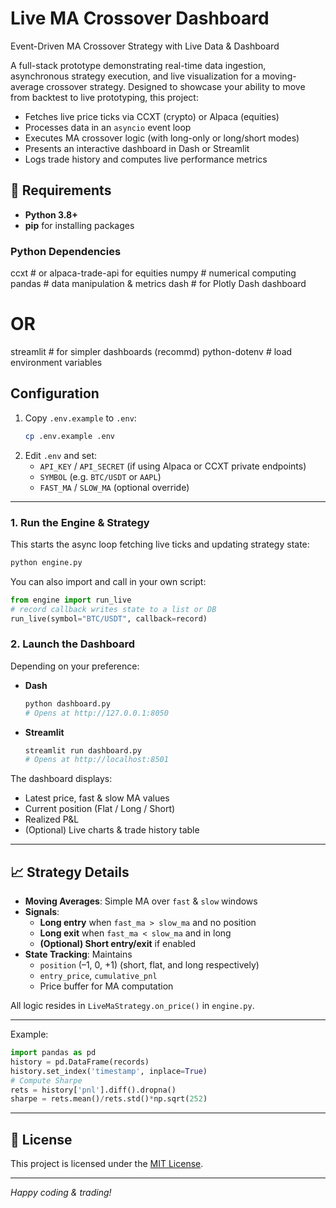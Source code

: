 # Live MA Crossover Dashboard

Event-Driven MA Crossover Strategy with Live Data & Dashboard

A full-stack prototype demonstrating real-time data ingestion, asynchronous strategy execution, and live visualization for a moving-average crossover strategy. Designed to showcase your ability to move from backtest to live prototyping, this project:

- Fetches live price ticks via CCXT (crypto) or Alpaca (equities)
- Processes data in an `asyncio` event loop
- Executes MA crossover logic (with long-only or long/short modes)
- Presents an interactive dashboard in Dash or Streamlit
- Logs trade history and computes live performance metrics


## 🔧 Requirements
- **Python 3.8+**
- **pip** for installing packages

### Python Dependencies
ccxt                 # or alpaca-trade-api for equities
numpy                # numerical computing
pandas               # data manipulation & metrics
dash                 # for Plotly Dash dashboard
# OR
streamlit            # for simpler dashboards (recommd)
python-dotenv        # load environment variables


## Configuration
1. Copy `.env.example` to `.env`:
   ```bash
   cp .env.example .env
   ```
2. Edit `.env` and set:
   - `API_KEY` / `API_SECRET` (if using Alpaca or CCXT private endpoints)
   - `SYMBOL` (e.g. `BTC/USDT` or `AAPL`)
   - `FAST_MA` / `SLOW_MA` (optional override)

---


### 1. Run the Engine & Strategy
This starts the async loop fetching live ticks and updating strategy state:

```bash
python engine.py
```

You can also import and call in your own script:

```python
from engine import run_live
# record callback writes state to a list or DB
run_live(symbol="BTC/USDT", callback=record)
```

### 2. Launch the Dashboard
Depending on your preference:

- **Dash**
  ```bash
  python dashboard.py
  # Opens at http://127.0.0.1:8050
  ```
- **Streamlit**
  ```bash
  streamlit run dashboard.py
  # Opens at http://localhost:8501
  ```

The dashboard displays:
- Latest price, fast & slow MA values
- Current position (Flat / Long / Short)
- Realized P&L
- (Optional) Live charts & trade history table

---

## 📈 Strategy Details
- **Moving Averages**: Simple MA over `fast` & `slow` windows
- **Signals**:
  - **Long entry** when `fast_ma > slow_ma` and no position
  - **Long exit** when `fast_ma < slow_ma` and in long
  - **(Optional) Short entry/exit** if enabled
- **State Tracking**: Maintains
  - `position` (–1, 0, +1) (short, flat, and long respectively)
  - `entry_price`, `cumulative_pnl`
  - Price buffer for MA computation

All logic resides in `LiveMaStrategy.on_price()` in `engine.py`.

---

Example:
```python
import pandas as pd
history = pd.DataFrame(records)
history.set_index('timestamp', inplace=True)
# Compute Sharpe
rets = history['pnl'].diff().dropna()
sharpe = rets.mean()/rets.std()*np.sqrt(252)
```

---

## 📝 License
This project is licensed under the [MIT License](LICENSE).

---

*Happy coding & trading!*

